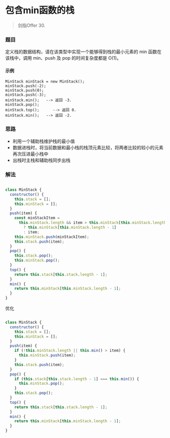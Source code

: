 # 包含min函数的栈

> 剑指Offer 30.

### 题目

定义栈的数据结构，请在该类型中实现一个能够得到栈的最小元素的 min 函数在该栈中，调用 min、push 及 pop 的时间复杂度都是 O(1)。

#### 示例

```
MinStack minStack = new MinStack();
minStack.push(-2);
minStack.push(0);
minStack.push(-3);
minStack.min();   --> 返回 -3.
minStack.pop();
minStack.top();      --> 返回 0.
minStack.min();   --> 返回 -2.
```

### 思路

- 利用一个辅助栈维护栈的最小值
- 数据进栈时，将当前数据和最小栈的栈顶元素比较，将两者比较的较小的元素再次压进最小栈中
- 出栈时主栈和辅助栈同步出栈

### 解法

```js

class MinStack {
  constructor() {
    this.stack = [];
    this.minStack = [];
  }
  push(item) {
    const minStackItem =
      this.minStack.length && item > this.minStack[this.minStack.length - 1]
        ? this.minStack[this.minStack.length - 1]
        : item;
    this.minStack.push(minStackItem);
    this.stack.push(item);
  }
  pop() {
    this.stack.pop();
    this.minStack.pop();
  }
  top() {
    return this.stack[this.stack.length - 1];
  }
  min() {
    return this.minStack[this.minStack.length - 1];
  }
}

```

优化

```js

class MinStack {
  constructor() {
    this.stack = [];
    this.minStack = [];
  }
  push(item) {
    if (!this.minStack.length || this.min() > item) {
      this.minStack.push(item);
    }
    this.stack.push(item);
  }
  pop() {
    if (this.stack[this.stack.length - 1] === this.min()) {
      this.minStack.pop();
    }
    this.stack.pop();
  }
  top() {
    return this.stack[this.stack.length - 1];
  }
  min() {
    return this.minStack[this.minStack.length - 1];
  }
}



```